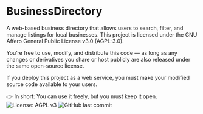 # BusinessDirectory
A web-based business directory that allows users to search, filter, and manage listings for local businesses.
This project is licensed under the GNU Affero General Public License v3.0 (AGPL-3.0).

You’re free to use, modify, and distribute this code —
as long as any changes or derivatives you share or host publicly are also released under the same open-source license.

If you deploy this project as a web service, you must make your modified source code available to your users.

👉 In short: You can use it freely, but you must keep it open.
![License: AGPL v3](https://img.shields.io/badge/License-AGPL_v3-blue.svg)
![GitHub last commit](https://img.shields.io/github/last-commit/consequentlyvaluable/BusinessDirectory)
